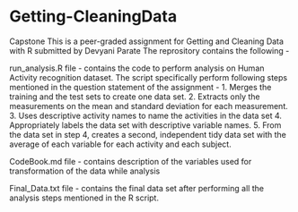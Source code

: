 # Getting-CleaningData
Capstone
This is a peer-graded assignment for Getting and Cleaning Data with R submitted by Devyani Parate
The reprository contains the following -
  
  run_analysis.R file - contains the code to perform analysis on Human Activity recognition dataset.
    The script specifically perform following steps mentioned in the question statement of the assignment -
        1. Merges the training and the test sets to create one data set.
        2. Extracts only the measurements on the mean and standard deviation for each measurement.
        3. Uses descriptive activity names to name the activities in the data set
        4. Appropriately labels the data set with descriptive variable names.
        5. From the data set in step 4, creates a second, independent tidy data set with the average of each variable for each activity and each subject.
  
  CodeBook.md file - contains description of the variables used for transformation of the data while analysis
  
  Final_Data.txt file - contains the final data set after performing all the analysis steps mentioned in the R script.
